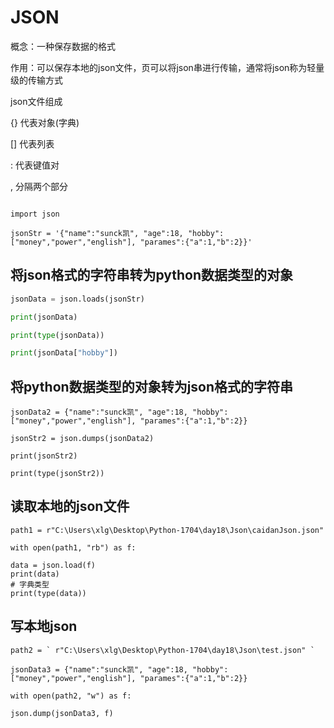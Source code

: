 # JSON

概念：一种保存数据的格式

作用：可以保存本地的json文件，页可以将json串进行传输，通常将json称为轻量级的传输方式

json文件组成

{}     代表对象(字典)

[]     代表列表

:      代表键值对

,     分隔两个部分

```

import json

jsonStr = '{"name":"sunck凯", "age":18, "hobby":["money","power","english"], "parames":{"a":1,"b":2}}'
```

## 将json格式的字符串转为python数据类型的对象
```python
jsonData = json.loads(jsonStr)

print(jsonData)

print(type(jsonData))

print(jsonData["hobby"])
```

## 将python数据类型的对象转为json格式的字符串

```
jsonData2 = {"name":"sunck凯", "age":18, "hobby":["money","power","english"], "parames":{"a":1,"b":2}}

jsonStr2 = json.dumps(jsonData2)

print(jsonStr2)

print(type(jsonStr2))
```


## 读取本地的json文件

```
path1 = r"C:\Users\xlg\Desktop\Python-1704\day18\Json\caidanJson.json"

with open(path1, "rb") as f:

data = json.load(f)
print(data)
# 字典类型
print(type(data))
```

## 写本地json

```
path2 = ` r"C:\Users\xlg\Desktop\Python-1704\day18\Json\test.json" `

jsonData3 = {"name":"sunck凯", "age":18, "hobby":["money","power","english"], "parames":{"a":1,"b":2}}

with open(path2, "w") as f:

json.dump(jsonData3, f)
```

